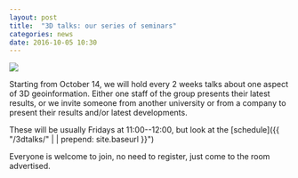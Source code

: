 ```yaml
---
layout: post
title:  "3D talks: our series of seminars"
categories: news
date: 2016-10-05 10:30
---
```


<div class="row">
  <div class="col-xs-4 col-md-3">
    <img src="{{ "/img/logos/3dtalks2.png" | prepend: site.baseurl }}"/>
  </div>
  <div class="col-xs-8 col-md-9">
    <p>Starting from October 14, we will hold every 2 weeks talks about one aspect of 3D geoinformation.
    Either one staff of the group presents their latest results, or we invite someone from another university or from a company to present their results and/or latest developments.</p>
    <p>These will be usually Fridays at 11:00--12:00, but look at the [schedule]({{ "/3dtalks/" | | prepend: site.baseurl }}")</p>
    <p>Everyone is welcome to join, no need to register, just come to the room advertised.</p>
  </div>
</div>

